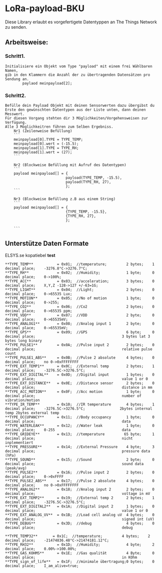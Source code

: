 # LoRa-payload-BKU

Diese Library erlaubt es vorgefertigete Datentyppen an The Things Network zu senden.


## Arbeitsweise:

### Schritt1.
    Initialisiere ein Objekt vom Type "payload" mit einem frei Wählbaren Namen,
    gib in den Klammern die Anzahl der zu übertragenden Datensätzen pro Sendung an.
            paylaod meinpayload[2];

### Schritt2.
    Befülle dein Payload Objekt mit deinen Sensorwerten dazu übergibst du 
    Erste den gewünschten Datentypen aus der Liste unten, dann deinen Messwert.
    Für diesen Vorgang stehten dir 3 Möglichkeiten/Vorgehensweisen zur Verfügung.
    Alle 3 Möglichkeitren führen zum Selben Ergebniss.
        Nr1 (Zeilenweise Befüllung)
        ```       
        meinpayload[0].TYPE = TYPE_TEMP;
        meinpayload[0].wert = (-15.5);
        meinpayload[1].TYPE = TYPE_RH;
        meinpayload[1].wert = (27);
        ```
        
        Nr2 (Blockweise Befüllung mit Aufruf des Datentypen)
        ```
        payload meinpayload[] = {
                                payload(TYPE_TEMP, -15.5),
                                payload(TYPE_RH, 27),
                                };
        ```
        
        Nr3 (Blockweise Befüllung z.B aus einem String)
        ```
        payload meinpayload[] = {
                                {TYPE_TEMP, -15.5},
                                {TYPE_RH, 27},
                                };

        ```





## Unterstütze Daten Formate
ELSYS.se kopatiebel
**test**
``` 
**TYPE_TEMP**           = 0x01;  //temperature;         2 bytes;    1 decimal place;    -3276.8°C->3276.7°C;
**TYPE_RH**             = 0x02;  //Humidity;            1 byte;     0 decimal place;    0->100%;
**TYPE_ACC**            = 0x03;  //acceleration;        3 bytes;    0 decimal place;    X,Y,Z -128->127 +/-63=1G;
**TYPE_LIGHT**          = 0x04;  //Light;               2 bytes;    0 decimal place;    0->65535 Lux;
**TYPE_MOTION**         = 0x05;  //No of motion         1 byte;     0 decimal place;    0->255;
**TYPE_CO2**            = 0x06;  //Co2                  2 bytes;    0 decimal place;    0->65535 ppm; 
**TYPE_VDD**            = 0x07;  //VDD                  2 byte;     0 decimal place;    0->65535mV;
**TYPE_ANALOG1**        = 0x08;  //Analog input 1       2 byte;     0 decimal place;    0->65535mV;
**TYPE_GPS**            = 0x09;  //GPS                  6 byte;     0 decimal place;                                        3 bytes lat 3 bytes long binary
**TYPE_PULSE1**         = 0x0A;  //Pulse input 2        2 bytes;    0 decimal place;                                        relative pulse count
**TYPE_PULSE1_ABS**     = 0x0B;  //Pulse 2 absolute     4 bytes;    0 decimal place;    no 0->0xFFFFFFFF
**TYPE_EXT_TEMP1**      = 0x0C;  //External temp        2 bytes;    1 decimal place;    -3276.5C->3276.5°C;
**TYPE_EXT_DIGITAL**    = 0x0D;  //Digital input        1 bytes;    0 decimal place;                                        value 1 or 0
**TYPE_EXT_DISTANCE**   = 0x0E;  //Distance sensor      2 bytes;    0 decimal place;                                        distance in mm
**TYPE_ACC_MOTION**     = 0x0F;  //Acc motion           1 byte;     0 decimal place;                                        number of vibration/motion
**TYPE_IR_TEMP**        = 0x10;  //IR temperature       4 bytes;    1 decimal place;    -3276.5C->3276.5°C;                2bytes internal temp 2bytes external temp
**TYPE_OCCUPANCY**      = 0x11;  //Body occupancy       1 byte;     0 decimal place;                                        data
**TYPE_WATERLEAK**      = 0x12;  //Water leak           1 byte;     0 decimal place;    0-255                               data
**TYPE_GRIDEYE**        = 0x13;  //temperature         65 byte;     1 decimal place;                                        nicht inplementiert
**TYPE_PRESSURE**       = 0x14;  //External Pressure    4 byte;     3 decimal place;                                        pressure data (hPa)
**TYPE_SOUND**          = 0x15;  //Sound                2 byte;     0 decimal place;                                        sound data (peak/avg)
**TYPE_PULSE2**         = 0x16;  //Pulse input 2        2 bytes;    0 decimal place;    0->0xFFFF
**TYPE_PULSE2_ABS**     = 0x17;  //Pulse 2 absolute     4 bytes;    0 decimal place;    no 0->0xFFFFFFFF
**TYPE_ANALOG2**        = 0x18;  //Analog input 2       2 bytes;    0 decimal place;                                        voltage in mV
**TYPE_EXT_TEMP2**      = 0x19;  //External temp 2      2 bytes;    1 decimal place;    -3276.5C->3276.5°C;
**TYPE_EXT_DIGITAL2**   = 0x1A;  //Digital input 2      1 bytes;    0 decimal place;                                        value 1 or 0 
**TYPE_EXT_ANALOG_UV**  = 0x1B;  //Load cell analog uV  4 bytes;    0 decimal place;                                        signed int (uV)
**TYPE_DEBUG**          = 0x3D;  //debug                4 bytes;    0 decimal place;                                        debug
```

```
**TYPE_TEMP32**		  = 0x1C;  //temperature;         4 bytes;    2 decimal place;    -21474836.48°C->21474181.12°C;
**TYPE_RH32**           = 0x1D;  //Humidity;            4 byte;     2 decimal place;    0.00%->100.00%;
**TYPE_GAS_KOHMS**      = 0x1E;  //Gas qualität         4 Byte;     0 decimal place;                                        in KOhm
**TYPE_sign_of_life**   = 0x1F;  //minimale übertragung;0 bytes;    0 decimal place;    I_am_alive=true;
```